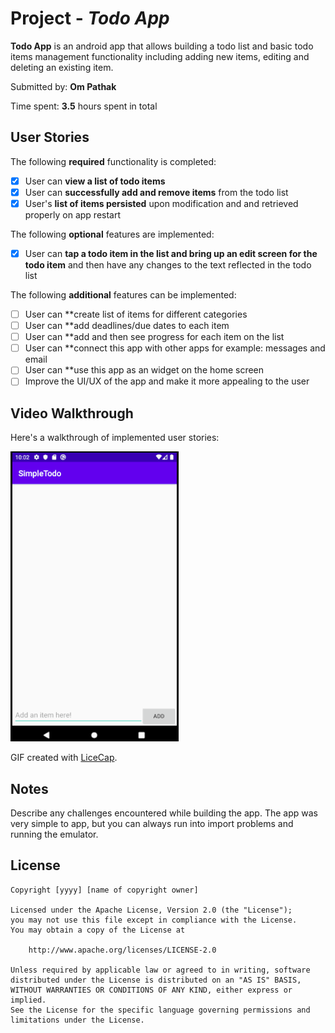 # Project - *Todo App*

**Todo App** is an android app that allows building a todo list and basic todo items management functionality including adding new items, editing and deleting an existing item.

Submitted by: **Om Pathak**

Time spent: **3.5** hours spent in total

## User Stories

The following **required** functionality is completed:

* [x] User can **view a list of todo items**
* [x] User can **successfully add and remove items** from the todo list
* [x] User's **list of items persisted** upon modification and and retrieved properly on app restart

The following **optional** features are implemented:

* [x] User can **tap a todo item in the list and bring up an edit screen for the todo item** and then have any changes to the text reflected in the todo list

The following **additional** features can be implemented:

* [ ] User can **create list of items for different categories
* [ ] User can **add deadlines/due dates to each item
* [ ] User can **add and then see progress for each item on the list
* [ ] User can **connect this app with other apps for example: messages and email
* [ ] User can **use this app as an widget on the home screen
* [ ] Improve the UI/UX of the app and make it more appealing to the user 
## Video Walkthrough

Here's a walkthrough of implemented user stories:

<img src='walkThrough.gif' title='Video Walkthrough' width='' alt='Video Walkthrough' />

GIF created with [LiceCap](http://www.cockos.com/licecap/).

## Notes

Describe any challenges encountered while building the app.
The app was very simple to app, but you can always run into import problems and running the emulator. 

## License

    Copyright [yyyy] [name of copyright owner]

    Licensed under the Apache License, Version 2.0 (the "License");
    you may not use this file except in compliance with the License.
    You may obtain a copy of the License at

        http://www.apache.org/licenses/LICENSE-2.0

    Unless required by applicable law or agreed to in writing, software
    distributed under the License is distributed on an "AS IS" BASIS,
    WITHOUT WARRANTIES OR CONDITIONS OF ANY KIND, either express or implied.
    See the License for the specific language governing permissions and
    limitations under the License.
